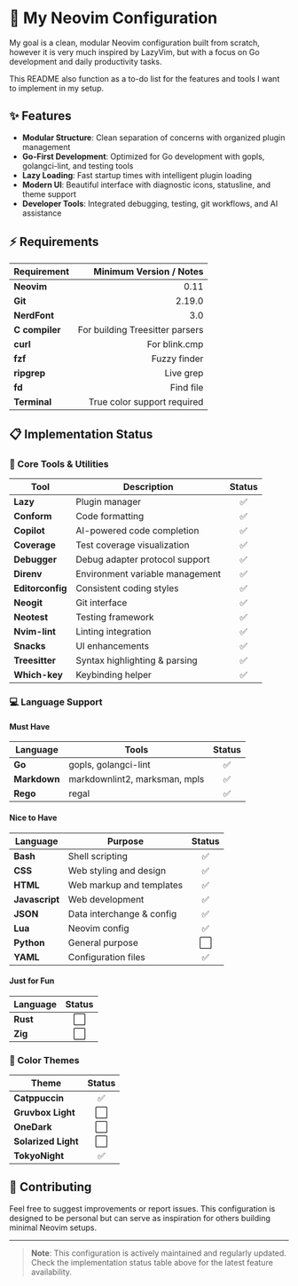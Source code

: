 # 🚀 My Neovim Configuration

My goal is a clean, modular Neovim configuration built from scratch, however it
is very much inspired by LazyVim, but with a focus on Go development and daily
productivity tasks.

This README also function as a to-do list for the features and tools I want to
implement in my setup.

## ✨ Features

- **Modular Structure**: Clean separation of concerns with organized plugin
  management
- **Go-First Development**: Optimized for Go development with gopls,
  golangci-lint, and testing tools
- **Lazy Loading**: Fast startup times with intelligent plugin loading
- **Modern UI**: Beautiful interface with diagnostic icons, statusline, and
  theme support
- **Developer Tools**: Integrated debugging, testing, git workflows, and AI
  assistance

## ⚡️ Requirements

| Requirement    |         Minimum Version / Notes |
| -------------- | ------------------------------: |
| **Neovim**     |                            0.11 |
| **Git**        |                          2.19.0 |
| **NerdFont**   |                             3.0 |
| **C compiler** | For building Treesitter parsers |
| **curl**       |                   For blink.cmp |
| **fzf**        |                    Fuzzy finder |
| **ripgrep**    |                       Live grep |
| **fd**         |                       Find file |
| **Terminal**   |     True color support required |

## 📋 Implementation Status

### 🔧 Core Tools & Utilities

| Tool             | Description                     | Status |
| ---------------- | ------------------------------- | :----: |
| **Lazy**         | Plugin manager                  |   ✅   |
| **Conform**      | Code formatting                 |   ✅   |
| **Copilot**      | AI-powered code completion      |   ✅   |
| **Coverage**     | Test coverage visualization     |   ✅   |
| **Debugger**     | Debug adapter protocol support  |   ✅   |
| **Direnv**       | Environment variable management |   ✅   |
| **Editorconfig** | Consistent coding styles        |   ✅   |
| **Neogit**       | Git interface                   |   ✅   |
| **Neotest**      | Testing framework               |   ✅   |
| **Nvim-lint**    | Linting integration             |   ✅   |
| **Snacks**       | UI enhancements                 |   ✅   |
| **Treesitter**   | Syntax highlighting & parsing   |   ✅   |
| **Which-key**    | Keybinding helper               |   ✅   |

### 💻 Language Support

#### Must Have

| Language     | Tools                         | Status |
| ------------ | ----------------------------- | :----: |
| **Go**       | gopls, golangci-lint          |   ✅   |
| **Markdown** | markdownlint2, marksman, mpls |   ✅   |
| **Rego**     | regal                         |   ✅   |

#### Nice to Have

| Language       | Purpose                   | Status |
| -------------- | ------------------------- | :----: |
| **Bash**       | Shell scripting           |   ✅   |
| **CSS**        | Web styling and design    |   ✅   |
| **HTML**       | Web markup and templates  |   ✅   |
| **Javascript** | Web development           |   ✅   |
| **JSON**       | Data interchange & config |   ✅   |
| **Lua**        | Neovim config             |   ✅   |
| **Python**     | General purpose           |   ⬜   |
| **YAML**       | Configuration files       |   ✅   |

#### Just for Fun

| Language | Status |
| -------- | :----: |
| **Rust** |   ⬜   |
| **Zig**  |   ⬜   |

### 🎨 Color Themes

| Theme               | Status |
| ------------------- | :----: |
| **Catppuccin**      |   ✅   |
| **Gruvbox Light**   |   ⬜   |
| **OneDark**         |   ⬜   |
| **Solarized Light** |   ⬜   |
| **TokyoNight**      |   ✅   |

## 🤝 Contributing

Feel free to suggest improvements or report issues. This configuration is
designed to be personal but can serve as inspiration for others building minimal
Neovim setups.

---

> **Note**: This configuration is actively maintained and regularly updated.
> Check the implementation status table above for the latest feature
> availability.

